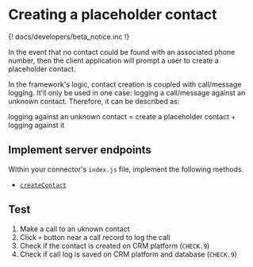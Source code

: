 # Creating a placeholder contact

{! docs/developers/beta_notice.inc !}

In the event that no contact could be found with an associated phone number, then the client application will prompt a user to create a placeholder contact.

In the framework's logic, contact creation is coupled with call/message logging. It'll only be used in one case: logging a call/message against an unknown contact. Therefore, it can be described as:

logging against an unknown contact = create a placeholder contact + logging against it

## Implement server endpoints

Within your connector's `index.js` file, implement the following methods.

* [`createContact`](interfaces/createContact.md) 

## Test

1. Make a call to an uknown contact
2. Click `+` button near a call record to log the call
3. Check if the contact is created on CRM platform (`CHECK.9`)
4. Check if call log is saved on CRM platform and database (`CHECK.9`)
